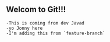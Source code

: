 ## Welcom to Git!!!

    -This is coming from dev Javad
    -yo Jonny here
    -I'm adding this from `feature-branch`
